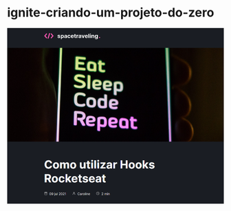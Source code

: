 # ignite-criando-um-projeto-do-zero

<p align="center">
  <img width="1000" src="img/desafio.PNG">
</p>
